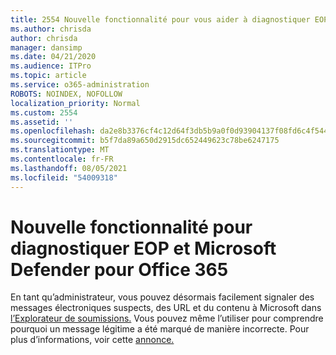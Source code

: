 ```yaml
---
title: 2554 Nouvelle fonctionnalité pour vous aider à diagnostiquer EOP et Microsoft Defender pour Office 365
ms.author: chrisda
author: chrisda
manager: dansimp
ms.date: 04/21/2020
ms.audience: ITPro
ms.topic: article
ms.service: o365-administration
ROBOTS: NOINDEX, NOFOLLOW
localization_priority: Normal
ms.custom: 2554
ms.assetid: ''
ms.openlocfilehash: da2e8b3376cf4c12d64f3db5b9a0f0d93904137f08fd6c4f54468954cec3ceda
ms.sourcegitcommit: b5f7da89a650d2915dc652449623c78be6247175
ms.translationtype: MT
ms.contentlocale: fr-FR
ms.lasthandoff: 08/05/2021
ms.locfileid: "54009318"
---
```

# <a name="new-feature-to-help-diagnose-eop-and-microsoft-defender-for-office-365"></a>Nouvelle fonctionnalité pour diagnostiquer EOP et Microsoft Defender pour Office 365

En tant qu’administrateur, vous pouvez désormais facilement signaler des messages électroniques suspects, des URL et du contenu à Microsoft dans [l’Explorateur de soumissions.](https://protection.office.com/reportsubmission) Vous pouvez même l’utiliser pour comprendre pourquoi un message légitime a été marqué de manière incorrecte. Pour plus d’informations, voir cette [annonce.](https://techcommunity.microsoft.com/t5/Security-Privacy-and-Compliance/Empower-security-teams-to-easily-report-suspicious-emails-amp/ba-p/752622)
